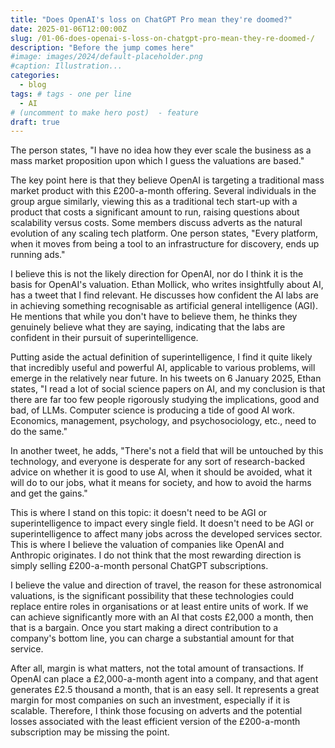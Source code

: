 ```yaml
---
title: "Does OpenAI's loss on ChatGPT Pro mean they're doomed?"
date: 2025-01-06T12:00:00Z
slug: /01-06-does-openai-s-loss-on-chatgpt-pro-mean-they-re-doomed-/
description: "Before the jump comes here"
#image: images/2024/default-placeholder.png
#caption: Illustration...
categories:
  - blog
tags: # tags - one per line
  - AI    
# (uncomment to make hero post)  - feature
draft: true
---
```

The person states, "I have no idea how they ever scale the business as a mass market proposition upon which I guess the valuations are based."

The key point here is that they believe OpenAI is targeting a traditional mass market product with this £200-a-month offering. Several individuals in the group argue similarly, viewing this as a traditional tech start-up with a product that costs a significant amount to run, raising questions about scalability versus costs. Some members discuss adverts as the natural evolution of any scaling tech platform. One person states, "Every platform, when it moves from being a tool to an infrastructure for discovery, ends up running ads."

I believe this is not the likely direction for OpenAI, nor do I think it is the basis for OpenAI's valuation. Ethan Mollick, who writes insightfully about AI, has a tweet that I find relevant. He discusses how confident the AI labs are in achieving something recognisable as artificial general intelligence (AGI). He mentions that while you don't have to believe them, he thinks they genuinely believe what they are saying, indicating that the labs are confident in their pursuit of superintelligence.

Putting aside the actual definition of superintelligence, I find it quite likely that incredibly useful and powerful AI, applicable to various problems, will emerge in the relatively near future. In his tweets on 6 January 2025, Ethan states, "I read a lot of social science papers on AI, and my conclusion is that there are far too few people rigorously studying the implications, good and bad, of LLMs. Computer science is producing a tide of good AI work. Economics, management, psychology, and psychosociology, etc., need to do the same."

In another tweet, he adds, "There's not a field that will be untouched by this technology, and everyone is desperate for any sort of research-backed advice on whether it is good to use AI, when it should be avoided, what it will do to our jobs, what it means for society, and how to avoid the harms and get the gains."

This is where I stand on this topic: it doesn't need to be AGI or superintelligence to impact every single field. It doesn't need to be AGI or superintelligence to affect many jobs across the developed services sector. This is where I believe the valuation of companies like OpenAI and Anthropic originates. I do not think that the most rewarding direction is simply selling £200-a-month personal ChatGPT subscriptions.

I believe the value and direction of travel, the reason for these astronomical valuations, is the significant possibility that these technologies could replace entire roles in organisations or at least entire units of work. If we can achieve significantly more with an AI that costs £2,000 a month, then that is a bargain. Once you start making a direct contribution to a company's bottom line, you can charge a substantial amount for that service.

After all, margin is what matters, not the total amount of transactions. If OpenAI can place a £2,000-a-month agent into a company, and that agent generates £2.5 thousand a month, that is an easy sell. It represents a great margin for most companies on such an investment, especially if it is scalable. Therefore, I think those focusing on adverts and the potential losses associated with the least efficient version of the £200-a-month subscription may be missing the point.